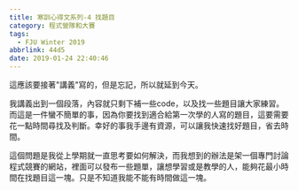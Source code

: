```yaml
---
title: 寒訓心得文系列-4 找題目
category: 程式營隊和大賽
tags:
  - FJU Winter 2019
abbrlink: 44d5
date: 2019-01-24 22:40:46
---
```

這應該要接著"講義"寫的，但是忘記，所以就延到今天。
<!-- more -->
我講義出到一個段落，內容就只剩下補一些code，以及找一些題目讓大家練習。而這是一件蠻不簡單的事，因為你要找到適合給第一次學的人寫的題目，這要需要花一點時間尋找及判斷。幸好的事我手邊有資源，可以讓我快速找好題目，省去時間。

這個問題是我從上學期就一直思考要如何解決，而我想到的辦法是架一個專門討論程式競賽的網站，裡面可以發布一些題單，讓想學習或是教學的人，能夠花最小時間在找題目這一塊。只是不知道我能不能有時間做這一塊。